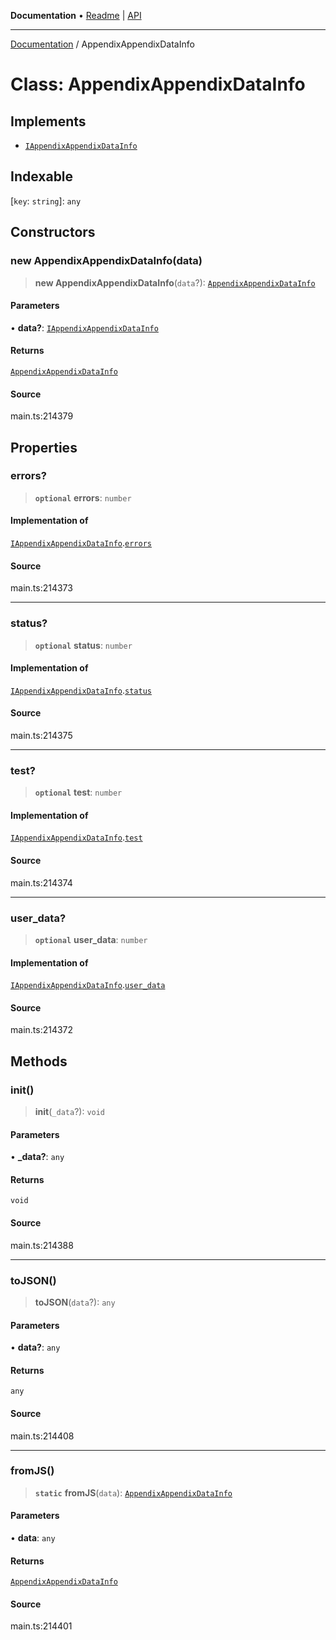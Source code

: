 **Documentation** • [Readme](../README.md) \| [API](../globals.md)

***

[Documentation](../README.md) / AppendixAppendixDataInfo

# Class: AppendixAppendixDataInfo

## Implements

- [`IAppendixAppendixDataInfo`](../interfaces/IAppendixAppendixDataInfo.md)

## Indexable

 \[`key`: `string`\]: `any`

## Constructors

### new AppendixAppendixDataInfo(data)

> **new AppendixAppendixDataInfo**(`data`?): [`AppendixAppendixDataInfo`](AppendixAppendixDataInfo.md)

#### Parameters

• **data?**: [`IAppendixAppendixDataInfo`](../interfaces/IAppendixAppendixDataInfo.md)

#### Returns

[`AppendixAppendixDataInfo`](AppendixAppendixDataInfo.md)

#### Source

main.ts:214379

## Properties

### errors?

> **`optional`** **errors**: `number`

#### Implementation of

[`IAppendixAppendixDataInfo`](../interfaces/IAppendixAppendixDataInfo.md).[`errors`](../interfaces/IAppendixAppendixDataInfo.md#errors)

#### Source

main.ts:214373

***

### status?

> **`optional`** **status**: `number`

#### Implementation of

[`IAppendixAppendixDataInfo`](../interfaces/IAppendixAppendixDataInfo.md).[`status`](../interfaces/IAppendixAppendixDataInfo.md#status)

#### Source

main.ts:214375

***

### test?

> **`optional`** **test**: `number`

#### Implementation of

[`IAppendixAppendixDataInfo`](../interfaces/IAppendixAppendixDataInfo.md).[`test`](../interfaces/IAppendixAppendixDataInfo.md#test)

#### Source

main.ts:214374

***

### user\_data?

> **`optional`** **user\_data**: `number`

#### Implementation of

[`IAppendixAppendixDataInfo`](../interfaces/IAppendixAppendixDataInfo.md).[`user_data`](../interfaces/IAppendixAppendixDataInfo.md#user_data)

#### Source

main.ts:214372

## Methods

### init()

> **init**(`_data`?): `void`

#### Parameters

• **\_data?**: `any`

#### Returns

`void`

#### Source

main.ts:214388

***

### toJSON()

> **toJSON**(`data`?): `any`

#### Parameters

• **data?**: `any`

#### Returns

`any`

#### Source

main.ts:214408

***

### fromJS()

> **`static`** **fromJS**(`data`): [`AppendixAppendixDataInfo`](AppendixAppendixDataInfo.md)

#### Parameters

• **data**: `any`

#### Returns

[`AppendixAppendixDataInfo`](AppendixAppendixDataInfo.md)

#### Source

main.ts:214401
